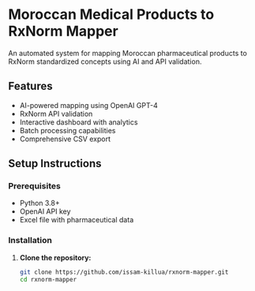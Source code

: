 # Moroccan Medical Products to RxNorm Mapper

An automated system for mapping Moroccan pharmaceutical products to RxNorm standardized concepts using AI and API validation.

## Features
- AI-powered mapping using OpenAI GPT-4
- RxNorm API validation
- Interactive dashboard with analytics
- Batch processing capabilities
- Comprehensive CSV export

## Setup Instructions

### Prerequisites
- Python 3.8+
- OpenAI API key
- Excel file with pharmaceutical data

### Installation

1. **Clone the repository:**
   ```bash
   git clone https://github.com/issam-killua/rxnorm-mapper.git
   cd rxnorm-mapper

